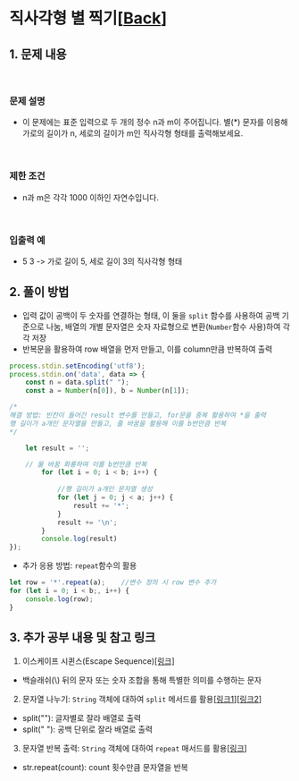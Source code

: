 # 직사각형 별 찍기[[Back](README.md)]

## 1. 문제 내용

<br>

### 문제 설명
- 이 문제에는 표준 입력으로 두 개의 정수 n과 m이 주어집니다. 별(*) 문자를 이용해 가로의 길이가 n, 세로의 길이가 m인 직사각형 형태를 출력해보세요.

<br>

### 제한 조건
- n과 m은 각각 1000 이하인 자연수입니다.

<br>

### 입출력 예
- 5 3 -> 가로 길이 5, 세로 길이 3의 직사각형 형태

## 2. 풀이 방법

- 입력 값이 공백이 두 숫자를 연결하는 형태, 이 둘을 `split` 함수를 사용하여 공백 기준으로 나눔, 배열의 개별 문자열은 숫자 자료형으로 변환(`Number`함수 사용)하여 각각 저장
- 반복문을 활용하여 row 배열을 먼저 만들고, 이를 column만큼 반복하여 출력

```JavaScript
process.stdin.setEncoding('utf8');
process.stdin.on('data', data => {
    const n = data.split(" ");
    const a = Number(n[0]), b = Number(n[1]);

/* 
해결 방법: 빈칸이 들어간 result 변수를 만들고, for문을 중복 활용하여 *을 출력
행 길이가 a개인 문자열을 만들고, 줄 바꿈을 활용해 이를 b번만큼 반복
*/

    let result = '';

    // 물 바꿈 화룡하여 이를 b번만큼 반복
        for (let i = 0; i < b; i++) {
           
            //행 길이가 a개인 문자열 생성
            for (let j = 0; j < a; j++) {
                result += '*';
            } 
            result += '\n';
        }
        console.log(result)
});
```
- 추가 응용 방법: `repeat`함수의 활용
```JavaScript
let row = '*'.repeat(a);    //변수 정의 시 row 변수 추가
for (let i = 0; i < b;, i++) {
    console.log(row);
}
```


## 3. 추가 공부 내용 및 참고 링크
1. 이스케이프 시퀸스(Escape Sequence)[[링크]](https://docs.microsoft.com/ko-kr/cpp/c-language/escape-sequences?view=msvc-170)
- 백슬래쉬(\\) 뒤의 문자 또는 숫자 조합을 통해 특별한 의미를 수행하는 문자
2. 문자열 나누기: `String` 객체에 대하여 `split` 메서드를 활용[[링크1](https://developer.mozilla.org/ko/docs/Web/JavaScript/Reference/Global_Objects/String/split)][[링크2](https://hianna.tistory.com/377)]
- split(""): 글자별로 잘라 배열로 출력
- split(" "): 공백 단위로 잘라 배열로 출력
3. 문자열 반복 출력: `String` 객체에 대하여 `repeat` 매서드를 활용[[링크](https://developer.mozilla.org/ko/docs/Web/JavaScript/Reference/Global_Objects/String/repeat)]
- str.repeat(count): count 횟수만큼 문자열을 반복